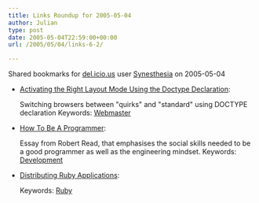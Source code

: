```yaml
---
title: Links Roundup for 2005-05-04
author: Julian
type: post
date: 2005-05-04T22:59:00+00:00
url: /2005/05/04/links-6-2/

---
```

Shared bookmarks for [del.icio.us][1] user  [Synesthesia][2] on 2005-05-04

  * [Activating the Right Layout Mode Using the Doctype Declaration][3]:
  
    Switching browsers between "quirks" and "standard" using DOCTYPE declaration Keywords: [Webmaster][4]
  * [How To Be A Programmer][5]:
  
    Essay from Robert Read, that emphasises the social skills needed to be a good programmer as well as the engineering mindset. Keywords: [Development][6]
  * [Distributing Ruby Applications][7]:
   
    Keywords: [Ruby][8]

 [1]: http://del.icio.us/
 [2]: http://del.icio.us/synesthesia
 [3]: http://hsivonen.iki.fi/doctype/ "http://hsivonen.iki.fi/doctype/"
 [4]: http://del.icio.us/synesthesia/Webmaster
 [5]: http://samizdat.mines.edu/howto/HowToBeAProgrammer.pdf "http://samizdat.mines.edu/howto/HowToBeAProgrammer.pdf"
 [6]: http://del.icio.us/synesthesia/Development
 [7]: http://www.erikveen.dds.nl/distributingrubyapplications/ "http://www.erikveen.dds.nl/distributingrubyapplications/"
 [8]: http://del.icio.us/synesthesia/Ruby